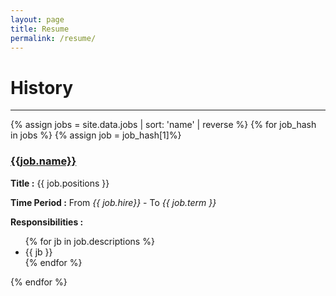 ```yaml
---
layout: page
title: Resume
permalink: /resume/
---
```


<div>
<h1>History</h1>
<hr>
{% assign jobs = site.data.jobs | sort: 'name' | reverse %}
{% for job_hash in jobs %}
{% assign job = job_hash[1]%}
<h3><a href="{{job.url}}">{{job.name}}</a></h3>
<p><b>Title :</b> {{ job.positions }}</p>
<p><b>Time Period :</b> From <i> {{ job.hire}} </i> - To <i> {{ job.term }}</i></p>
<p><b>Responsibilities :</b><ul>{% for jb in job.descriptions %}<li>{{ jb }}</li>{% endfor %}</ul></p>
  
{% endfor %}
</div>